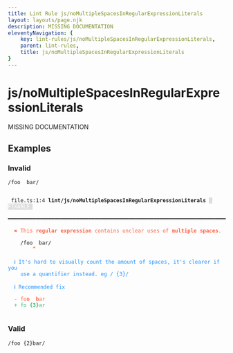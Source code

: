 ```yaml
---
title: Lint Rule js/noMultipleSpacesInRegularExpressionLiterals
layout: layouts/page.njk
description: MISSING DOCUMENTATION
eleventyNavigation: {
	key: lint-rules/js/noMultipleSpacesInRegularExpressionLiterals,
	parent: lint-rules,
	title: js/noMultipleSpacesInRegularExpressionLiterals
}
---
```


# js/noMultipleSpacesInRegularExpressionLiterals

MISSING DOCUMENTATION

<!-- EVERYTHING BELOW IS AUTOGENERATED. SEE SCRIPTS FOLDER FOR UPDATE SCRIPTS -->


## Examples
### Invalid
<pre class="language-text"><code class="language-text"><span class="token regex">/foo  bar/</span></code></pre>
<pre class="language-text"><code class="language-text">
 <span style="text-decoration-style: dotted;">file.ts:1:4</span> <strong>lint/js/noMultipleSpacesInRegularExpressionLiterals</strong> <span style="color: white; background-color: #ddd;"> FIXABLE </span>
 ━━━━━━━━━━━━━━━━━━━━━━━━━━━━━━━━━━━━━━━━━━━━━━━━━━━━━━━━━━━━━━━━━━━━━━━━━━

  <strong><span style="color: Tomato;">✖ </span></strong><span style="color: Tomato;">This </span><span style="color: Tomato;"><strong>regular expression</strong></span><span style="color: Tomato;"> contains unclear uses of </span><span style="color: Tomato;"><strong>multiple spaces</strong></span><span style="color: Tomato;">.</span>

    <span class="token regex">/foo  bar/</span>
        <span style="color: Tomato;"><strong>^</strong></span>

  <strong><span style="color: DodgerBlue;">ℹ </span></strong><span style="color: DodgerBlue;">It&apos;s hard to visually count the amount of spaces, it&apos;s clearer if you</span>
    <span style="color: DodgerBlue;">use a quantifier instead. eg / {3}/</span>

  <strong><span style="color: DodgerBlue;">ℹ </span></strong><span style="color: DodgerBlue;">Recommended fix</span>

  <span style="color: Tomato;">-</span> <span style="color: Tomato;">fo</span><span style="color: Tomato;"><strong>o</strong></span><span style="color: Tomato;"> </span><span style="color: Tomato;"><strong> b</strong></span><span style="color: Tomato;">ar</span>
  <span style="color: MediumSeaGreen;">+</span> <span style="color: MediumSeaGreen;">fo </span><span style="color: MediumSeaGreen;"><strong>{3}</strong></span><span style="color: MediumSeaGreen;">ar</span>

</code></pre>
### Valid
<pre class="language-text"><code class="language-text"><span class="token regex">/foo {2}bar/</span></code></pre>
